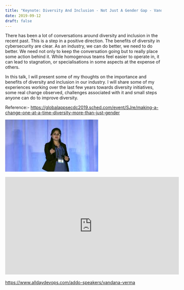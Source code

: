 ```yaml
---
title: "Keynote: Diversity And Inclusion - Not Just A Gender Gap - Vandana Verma"
date: 2019-09-12
draft: false
---
```


There has been a lot of conversations around diversity and inclusion in the recent past.  This is a step in a positive direction. The benefits of diversity in cybersecurity are clear. As an industry, we can do better, we need to do better. We need not only to keep the conversation going but to really place some action behind it. While homogenous teams feel easier to operate in, it can lead to stagnation, or specialisations in some aspects at the expense of others.

In this talk, I will present some of my thoughts on the importance and benefits of diversity and inclusion in our industry. I will share some of my experiences working over the last few years towards diversity initiatives, some real change observed, challenges associated with it and small steps anyone can do to improve diversity.


Reference:- https://globalappsecdc2019.sched.com/event/SJre/making-a-change-one-at-a-time-diversity-more-than-just-gender

![Keynote](/images/keynote.jpeg)



<iframe width="560" height="315" src="https://www.youtube.com/embed/hhQvPAzN-Y8" frameborder="0" allow="accelerometer; autoplay; clipboard-write; encrypted-media; gyroscope; picture-in-picture" allowfullscreen></iframe>




https://www.alldaydevops.com/addo-speakers/vandana-verma